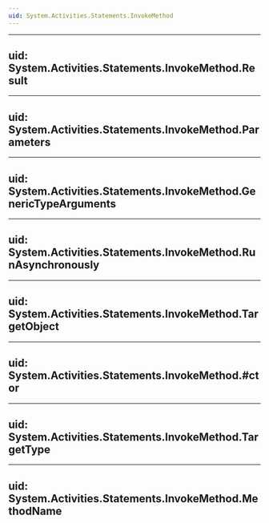 ```yaml
---
uid: System.Activities.Statements.InvokeMethod
---
```


---
uid: System.Activities.Statements.InvokeMethod.Result
---

---
uid: System.Activities.Statements.InvokeMethod.Parameters
---

---
uid: System.Activities.Statements.InvokeMethod.GenericTypeArguments
---

---
uid: System.Activities.Statements.InvokeMethod.RunAsynchronously
---

---
uid: System.Activities.Statements.InvokeMethod.TargetObject
---

---
uid: System.Activities.Statements.InvokeMethod.#ctor
---

---
uid: System.Activities.Statements.InvokeMethod.TargetType
---

---
uid: System.Activities.Statements.InvokeMethod.MethodName
---
